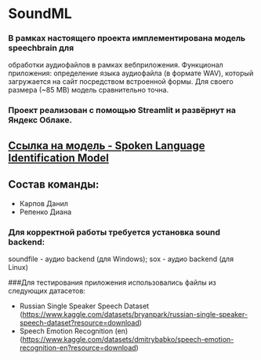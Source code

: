 # SoundML

### В рамках настоящего проекта имплементирована модель speechbrain для
обработки аудиофайлов в рамках вебприложения. Функционал приложения: определение языка аудиофайла (в формате WAV), который загружается на сайт посредством встроенной формы. Для своего размера (~85 MB) модель сравнительно точна.

### Проект реализован с помощью Streamlit и развёрнут на Яндекс Облаке.

## <a href="https://huggingface.co/speechbrain/lang-id-voxlingua107-ecapa/tree/main" target="_blank">Ссылка на модель - Spoken Language Identification Model </a> 

## Состав команды:
- Карпов Данил
- Репенко Диана


### Для корректной работы требуется установка sound backend:
soundfile - аудио backend (для Windows);
sox - аудио backend (для Linux)


###Для тестирования приложения использовались файлы из следующих датасетов:
 - Russian Single Speaker Speech Dataset (https://www.kaggle.com/datasets/bryanpark/russian-single-speaker-speech-dataset?resource=download)
 - Speech Emotion Recognition (en) (https://www.kaggle.com/datasets/dmitrybabko/speech-emotion-recognition-en?resource=download)



